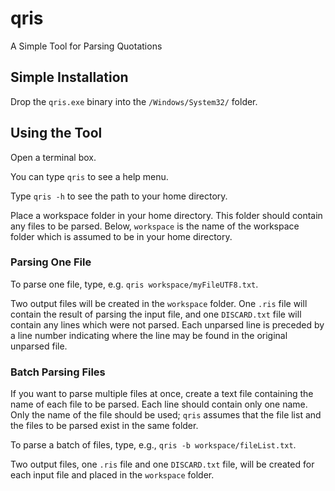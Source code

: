 # qris
A Simple Tool for Parsing Quotations

## Simple Installation
Drop the `qris.exe` binary into the `/Windows/System32/` folder.

## Using the Tool
Open a terminal box.

You can type `qris` to see a help menu.

Type `qris -h` to see the path to your home directory.

Place a workspace folder in your home directory. This folder should contain any files to be parsed. Below, `workspace` is the name of the workspace folder which is assumed to be in your home directory.

### Parsing One File
To parse one file, type, e.g. `qris workspace/myFileUTF8.txt`.

Two output files will be created in the `workspace` folder. One `.ris` file will contain the result of parsing the input file, and one `DISCARD.txt` file will contain any lines which were not parsed. Each unparsed line is preceded by a line number indicating where the line may be found in the original unparsed file.

### Batch Parsing Files
If you want to parse multiple files at once, create a text file containing the name of each file to be parsed. Each line should contain only one name. Only the name of the file should be used; `qris` assumes that the file list and the files to be parsed exist in the same folder.

To parse a batch of files, type, e.g., `qris -b workspace/fileList.txt`.

Two output files, one `.ris` file and one `DISCARD.txt` file, will be created for each input file and placed in the `workspace` folder.
